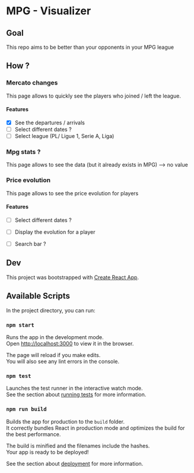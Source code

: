 # MPG - Visualizer

## Goal
This repo aims to be better than your opponents in your MPG league

## How ?

### Mercato changes

This page allows to quickly see the players who joined / left the league.

#### Features

- [x] See the departures / arrivals
- [ ] Select different dates ?
- [ ] Select league (PL/ Ligue 1, Serie A, Liga)

### Mpg stats ?

This page allows to see the data (but it already exists in MPG) --> no value

### Price evolution

This page allows to see the price evolution for players

#### Features

- [ ] Select different dates ?
- [ ] Display the evolution for a player
- [ ] Search bar ?



## Dev
This project was bootstrapped with [Create React App](https://github.com/facebook/create-react-app).

## Available Scripts

In the project directory, you can run:

### `npm start`

Runs the app in the development mode.<br>
Open [http://localhost:3000](http://localhost:3000) to view it in the browser.

The page will reload if you make edits.<br>
You will also see any lint errors in the console.

### `npm test`

Launches the test runner in the interactive watch mode.<br>
See the section about [running tests](https://facebook.github.io/create-react-app/docs/running-tests) for more information.

### `npm run build`

Builds the app for production to the `build` folder.<br>
It correctly bundles React in production mode and optimizes the build for the best performance.

The build is minified and the filenames include the hashes.<br>
Your app is ready to be deployed!

See the section about [deployment](https://facebook.github.io/create-react-app/docs/deployment) for more information.

